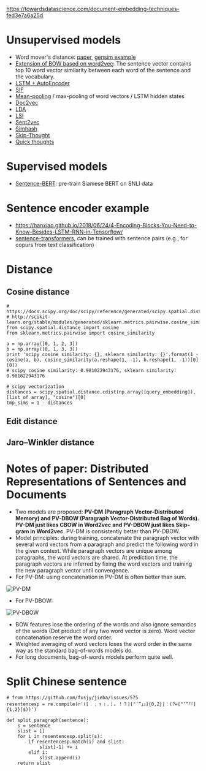 https://towardsdatascience.com/document-embedding-techniques-fed3e7a6a25d
# Unsupervised models
- Word mover's distance: [paper](http://proceedings.mlr.press/v37/kusnerb15.pdf), [gensim example](https://markroxor.github.io/gensim/static/notebooks/WMD_tutorial.html)
- [Extension of BOW based on word2vec](https://www.zhihu.com/question/29978268/answer/55338644): The sentence vector contains top 10 word vector similarity between each word of the sentence and the vocabulary.
- [LSTM + AutoEncoder](https://www.zhihu.com/question/29978268/answer/114093723)
- [SIF](https://github.com/gaoisbest/NLP-Projects/blob/master/1_Sentence2vec/SIF.py)
- [Mean-pooling](https://github.com/gaoisbest/NLP-Projects/blob/master/1_Sentence2vec/Word2vec_mean.py) / max-pooling of word vectors / LSTM hidden states
- [Doc2vec](https://github.com/gaoisbest/NLP-Projects/blob/master/1_Sentence2vec/Doc2vec_model.py)
- [LDA](https://github.com/gaoisbest/NLP-Projects/blob/master/1_Sentence2vec/LDA_model.py)
- [LSI](https://github.com/gaoisbest/NLP-Projects/blob/master/1_Sentence2vec/LSI_model.py)
- [Sent2vec](https://github.com/epfml/sent2vec)
- [Simhash](https://leons.im/posts/a-python-implementation-of-simhash-algorithm/)
- [Skip-Thought](https://papers.nips.cc/paper/5950-skip-thought-vectors.pdf)
- [Quick thoughts](https://arxiv.org/pdf/1803.02893.pdf)

# Supervised models
- [Sentence-BERT](https://github.com/UKPLab/sentence-transformers): pre-train Siamese BERT on SNLI data

# Sentence encoder example
- https://hanxiao.github.io/2018/06/24/4-Encoding-Blocks-You-Need-to-Know-Besides-LSTM-RNN-in-Tensorflow/
- [sentence-transformers](https://github.com/UKPLab/sentence-transformers), can be trained with sentence pairs (e.g., for copurs from text classification)

# Distance
## Cosine distance
```
# https://docs.scipy.org/doc/scipy/reference/generated/scipy.spatial.distance.cosine.html
# http://scikit-learn.org/stable/modules/generated/sklearn.metrics.pairwise.cosine_similarity.html
from scipy.spatial.distance import cosine
from sklearn.metrics.pairwise import cosine_similarity

a = np.array([0, 1, 2, 3])
b = np.array([0, 1, 3, 3]) 
print 'scipy cosine similarity: {}, sklearn similarity: {}'.format(1 - cosine(a, b), cosine_similarity(a.reshape(1, -1), b.reshape(1, -1))[0][0])
# scipy cosine similarity: 0.981022943176, sklearn similarity: 0.981022943176

# scipy vectorization
distances = scipy.spatial.distance.cdist(np.array([query_embedding]), [list of array], "cosine")[0]
tmp_sims = 1 - distances

```
## Edit distance

## Jaro–Winkler distance

# Notes of paper: Distributed Representations of Sentences and Documents
- Two models are proposed: **PV-DM (Paragraph Vector-Distributed Memory) and PV-DBOW (Paragraph Vector-Distributed Bag of Words). PV-DM just likes CBOW in Word2vec and PV-DBOW just likes Skip-gram in Word2vec**. PV-DM is consistently better than PV-DBOW. 
- Model principles: during training, concatenate the paragraph vector with several word vectors from a paragraph and predict the following word in the given context. While paragraph vectors are unique among paragraphs, the word vectors are shared. At
prediction time, the paragraph vectors are inferred by fixing the word vectors and training the new paragraph vector until convergence.
- For PV-DM: using concatenation in PV-DM is often better than sum.

![PV-DM](https://github.com/gaoisbest/NLP-Projects/blob/master/1_Sentence2vec/PV-DM.png)

- For PV-DBOW:

![PV-DBOW](https://github.com/gaoisbest/NLP-Projects/blob/master/1_Sentence2vec/PV-DBOW.png)

- BOW features lose the ordering of the words and also ignore semantics of the words (Dot product of any two word vector is zero). Word vector concatenation reserve the word order.
- Weighted averaging of word vectors loses the word order in the same way as the standard bag-of-words models do.
- For long documents, bag-of-words models perform quite well.

# Split Chinese sentence
```
# from https://github.com/fxsjy/jieba/issues/575
resentencesp = re.compile(r'([﹒﹔﹖﹗．；。！？]["’”」』]{0,2}|：(?=["‘“「『]{1,2}|$))')

def split_paragraph(sentence):
    s = sentence
    slist = []
    for i in resentencesp.split(s):
        if resentencesp.match(i) and slist:
            slist[-1] += i
        elif i:
            slist.append(i)
    return slist
```

